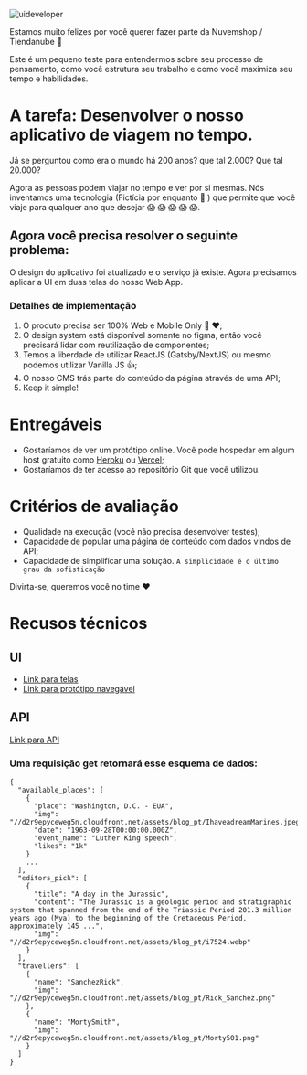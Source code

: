 ![uideveloper](https://user-images.githubusercontent.com/14277806/141522969-4dbebbdb-4e78-407a-b88e-f40558f68bb3.png)

Estamos muito felizes por você querer fazer parte da Nuvemshop / Tiendanube 🎉

Este é um pequeno teste para entendermos sobre seu processo de pensamento, como você estrutura seu trabalho e como você maximiza seu tempo e habilidades. 

# A tarefa: Desenvolver o nosso aplicativo de viagem no tempo.

Já se perguntou como era o mundo há 200 anos? que tal 2.000? Que tal 20.000? 

Agora as pessoas podem viajar no tempo e ver por si mesmas. Nós inventamos uma tecnologia (Fictícia por enquanto 🤷 ) que permite que você viaje para qualquer ano que desejar 😱 😱 😱 😱 😱.


## Agora você precisa resolver o seguinte problema:

O design do aplicativo foi atualizado e o serviço já existe. Agora precisamos aplicar a UI em duas telas do nosso Web App.

### Detalhes de implementação

1. O produto precisa ser 100% Web e Mobile Only 📱 ❤️;
2. O design system está disponível somente no figma, então você precisará lidar com reutilização de componentes;
3. Temos a liberdade de utilizar ReactJS (Gatsby/NextJS) ou mesmo podemos utilizar Vanilla JS 👍;
4. O nosso CMS trás parte do conteúdo da página através de uma API;
5. Keep it simple!


# Entregáveis

- Gostaríamos de ver um protótipo online. Você pode hospedar em algum host gratuito como [Heroku](https://heroku.com) ou [Vercel](https://vercel.com/);
- Gostaríamos de ter acesso ao repositório Git que você utilizou.


# Critérios de avaliação

- Qualidade na execução (você não precisa desenvolver testes);
- Capacidade de popular uma página de conteúdo com dados vindos de API;
- Capacidade de simplificar uma solução. `A simplicidade é o último grau da sofisticação`


Divirta-se, queremos você no time ❤️ 


# Recusos técnicos

## UI
- [Link para telas](https://www.figma.com/file/0RVWcfnRct81SW6RsPrWcC/UI-Development-test?node-id=0%3A1)
- [Link para protótipo navegável](https://www.figma.com/proto/0RVWcfnRct81SW6RsPrWcC/UI-Development-test?page-id=0%3A1&node-id=18%3A6644&viewport=241%2C48%2C0.24&scaling=scale-down&starting-point-node-id=18%3A6644&show-proto-sidebar=1)


## API

[Link para API](https://uideveloper-api.herokuapp.com/api/data)

### Uma requisição get retornará esse esquema de dados:
```
{
  "available_places": [
    {
      "place": "Washington, D.C. - EUA",
      "img": "//d2r9epyceweg5n.cloudfront.net/assets/blog_pt/IhaveadreamMarines.jpeg",
      "date": "1963-09-28T00:00:00.000Z",
      "event_name": "Luther King speech",
      "likes": "1k"
    }
    ...
  ],
  "editors_pick": [
    {
      "title": "A day in the Jurassic",
      "content": "The Jurassic is a geologic period and stratigraphic system that spanned from the end of the Triassic Period 201.3 million years ago (Mya) to the beginning of the Cretaceous Period, approximately 145 ...",
      "img": "//d2r9epyceweg5n.cloudfront.net/assets/blog_pt/i7524.webp"
    }
  ],
  "travellers": [
    {
      "name": "SanchezRick",
      "img": "//d2r9epyceweg5n.cloudfront.net/assets/blog_pt/Rick_Sanchez.png"
    },
    {
      "name": "MortySmith",
      "img": "//d2r9epyceweg5n.cloudfront.net/assets/blog_pt/Morty501.png"
    }
  ]
}
```

